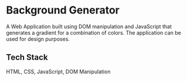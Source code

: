 # Background GeneratorA Web Application built using DOM manipulation and JavaScript that generates a gradient for a combination of colors. The application can be used for design purposes.## Tech StackHTML, CSS, JavaScript, DOM Manipulation